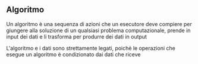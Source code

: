 ## Algoritmo
Un algoritmo è una sequenza di azioni che un esecutore deve compiere per giungere alla soluzione di un qualsiasi problema computazionale, prende in input dei dati e li trasforma per produrre dei dati in output

L'algoritmo e i dati sono strettamente legati, poichè le operazioni che esegue un algoritmo è condizionato dai dati che riceve
